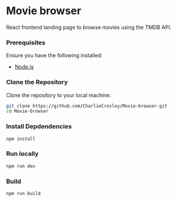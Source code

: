 # Movie browser

React frontend landing page to browse movies using the TMDB API.

### Prerequisites

Ensure you have the following installed:
- [Node.js](https://nodejs.org/)

### Clone the Repository

Clone the repository to your local machine:

```bash
git clone https://github.com/CharlieCrosley/Movie-browser.git
cd Movie-browser
```

### Install Depdendencies
```bash
npm install
```

### Run locally
```bash
npm run dev
```

### Build
```bash
npm run build
```